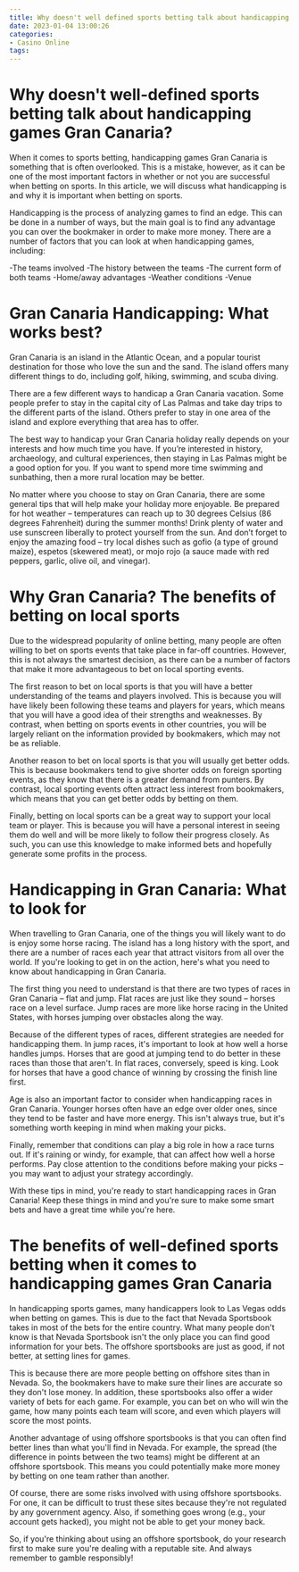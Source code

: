 ```yaml
---
title: Why doesn't well defined sports betting talk about handicapping games Gran Canaria
date: 2023-01-04 13:00:26
categories:
- Casino Online
tags:
---
```



#  Why doesn't well-defined sports betting talk about handicapping games Gran Canaria?

When it comes to sports betting, handicapping games Gran Canaria is something that is often overlooked. This is a mistake, however, as it can be one of the most important factors in whether or not you are successful when betting on sports. In this article, we will discuss what handicapping is and why it is important when betting on sports.

Handicapping is the process of analyzing games to find an edge. This can be done in a number of ways, but the main goal is to find any advantage you can over the bookmaker in order to make more money. There are a number of factors that you can look at when handicapping games, including:

-The teams involved
-The history between the teams
-The current form of both teams
-Home/away advantages
-Weather conditions
-Venue

#  Gran Canaria Handicapping: What works best?

Gran Canaria is an island in the Atlantic Ocean, and a popular tourist destination for those who love the sun and the sand. The island offers many different things to do, including golf, hiking, swimming, and scuba diving.

There are a few different ways to handicap a Gran Canaria vacation. Some people prefer to stay in the capital city of Las Palmas and take day trips to the different parts of the island. Others prefer to stay in one area of the island and explore everything that area has to offer.

The best way to handicap your Gran Canaria holiday really depends on your interests and how much time you have. If you’re interested in history, archaeology, and cultural experiences, then staying in Las Palmas might be a good option for you. If you want to spend more time swimming and sunbathing, then a more rural location may be better.

No matter where you choose to stay on Gran Canaria, there are some general tips that will help make your holiday more enjoyable. Be prepared for hot weather – temperatures can reach up to 30 degrees Celsius (86 degrees Fahrenheit) during the summer months! Drink plenty of water and use sunscreen liberally to protect yourself from the sun. And don’t forget to enjoy the amazing food – try local dishes such as gofio (a type of ground maize), espetos (skewered meat), or mojo rojo (a sauce made with red peppers, garlic, olive oil, and vinegar).

#  Why Gran Canaria? The benefits of betting on local sports

Due to the widespread popularity of online betting, many people are often willing to bet on sports events that take place in far-off countries. However, this is not always the smartest decision, as there can be a number of factors that make it more advantageous to bet on local sporting events.

The first reason to bet on local sports is that you will have a better understanding of the teams and players involved. This is because you will have likely been following these teams and players for years, which means that you will have a good idea of their strengths and weaknesses. By contrast, when betting on sports events in other countries, you will be largely reliant on the information provided by bookmakers, which may not be as reliable.

Another reason to bet on local sports is that you will usually get better odds. This is because bookmakers tend to give shorter odds on foreign sporting events, as they know that there is a greater demand from punters. By contrast, local sporting events often attract less interest from bookmakers, which means that you can get better odds by betting on them.

Finally, betting on local sports can be a great way to support your local team or player. This is because you will have a personal interest in seeing them do well and will be more likely to follow their progress closely. As such, you can use this knowledge to make informed bets and hopefully generate some profits in the process.

#  Handicapping in Gran Canaria: What to look for

When travelling to Gran Canaria, one of the things you will likely want to do is enjoy some horse racing. The island has a long history with the sport, and there are a number of races each year that attract visitors from all over the world. If you're looking to get in on the action, here's what you need to know about handicapping in Gran Canaria.

The first thing you need to understand is that there are two types of races in Gran Canaria – flat and jump. Flat races are just like they sound – horses race on a level surface. Jump races are more like horse racing in the United States, with horses jumping over obstacles along the way.

Because of the different types of races, different strategies are needed for handicapping them. In jump races, it's important to look at how well a horse handles jumps. Horses that are good at jumping tend to do better in these races than those that aren't. In flat races, conversely, speed is king. Look for horses that have a good chance of winning by crossing the finish line first.

Age is also an important factor to consider when handicapping races in Gran Canaria. Younger horses often have an edge over older ones, since they tend to be faster and have more energy. This isn't always true, but it's something worth keeping in mind when making your picks.

Finally, remember that conditions can play a big role in how a race turns out. If it's raining or windy, for example, that can affect how well a horse performs. Pay close attention to the conditions before making your picks – you may want to adjust your strategy accordingly.

With these tips in mind, you're ready to start handicapping races in Gran Canaria! Keep these things in mind and you're sure to make some smart bets and have a great time while you're here.

#  The benefits of well-defined sports betting when it comes to handicapping games Gran Canaria
In handicapping sports games, many handicappers look to Las Vegas odds when betting on games. This is due to the fact that Nevada Sportsbook takes in most of the bets for the entire country. 
What many people don't know is that Nevada Sportsbook isn't the only place you can find good information for your bets. The offshore sportsbooks are just as good, if not better, at setting lines for games.

This is because there are more people betting on offshore sites than in Nevada. So, the bookmakers have to make sure their lines are accurate so they don't lose money. In addition, these sportsbooks also offer a wider variety of bets for each game. For example, you can bet on who will win the game, how many points each team will score, and even which players will score the most points.

Another advantage of using offshore sportsbooks is that you can often find better lines than what you'll find in Nevada. For example, the spread (the difference in points between the two teams) might be different at an offshore sportsbook. This means you could potentially make more money by betting on one team rather than another.

Of course, there are some risks involved with using offshore sportsbooks. For one, it can be difficult to trust these sites because they're not regulated by any government agency. Also, if something goes wrong (e.g., your account gets hacked), you might not be able to get your money back. 

So, if you're thinking about using an offshore sportsbook, do your research first to make sure you're dealing with a reputable site. And always remember to gamble responsibly!